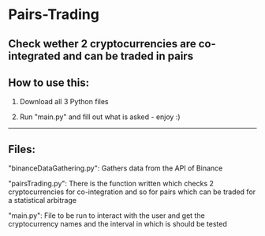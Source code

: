 # Pairs-Trading
Check wether 2 cryptocurrencies are co-integrated and can be traded in pairs
------------
How to use this:
------------
1. Download all 3 Python files

2. Run "main.py" and fill out what is asked - enjoy :)
------------
Files:
------------
"binanceDataGathering.py": Gathers data from the API of Binance

"pairsTrading.py": There is the function written which checks 2 cryptocurrencies for co-integration and so for pairs which can be traded for a statistical arbitrage

"main.py": File to be run to interact with the user and get the cryptocurrency names and the interval in which is should be tested
